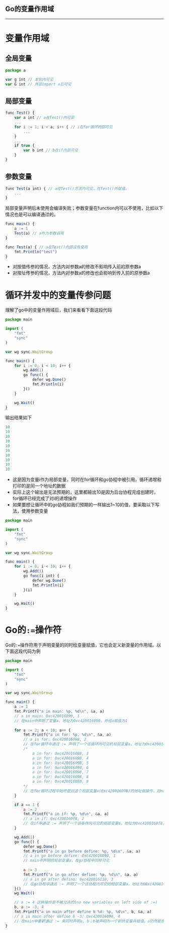 Go的变量作用域
---

---

# 变量作用域

## 全局变量

```javascript
package a

var g int // 本包内可见
var G int // 外部import a后可见
```

## 局部变量

```javascript
func Test() {
	var a int // a在Test()内可见
	...
	for i := 1; i < a; i++ { // i在for循环内部可见
		...
	}
	...
	if true {
		var b int // b在if内部可见
	}
}
```

## 参数变量

```javascript
func Test(a int) { // a在Test()方法内可见，在Test()外赋值。
	...
}
```

局部变量声明后未使用会编译失败；参数变量在function内可以不使用，比如以下情况也是可以编译通过的。

```javascript
func main() {
	a := 1
	Test(a) // a作为参数调用
}

func Test(a) { // a在Test()内部没有使用
	fmt.Println("test")
}
```

* 对按值传参的情况，方法内对参数a的修改不影响传入前的原参数a
* 对按址传参的情况，方法内对参数a的修改也会影响到传入前的原参数a

# 循环并发中的变量传参问题

理解了go中的变量作用域后，我们来看看下面这段代码

```javascript
package main

import (
	"fmt"
	"sync"
)

var wg sync.WaitGroup

func main() {
	for i := 0; i < 10; i++ {
		wg.Add(1)
		go func() {
			defer wg.Done()
			fmt.Println(i)
		}()
	}

	wg.Wait()
}
```

输出结果如下

```javascript
10
10
10
10
10
10
10
10
10
10
```

* 这是因为变量i作为局部变量，同时在for循环和go协程中被引用，循环递增和打印的是同一个地址的数据
* 实际上这个输出是无法预期的，这里都输出10是因为后台协程完成创建时，for循环已经完成了对i的递增操作
* 如果要想让循环中的go协程如我们预期的一样输出1~10的值，要采取以下写法，使用参数变量

```javascript
package main

import (
	"fmt"
	"sync"
)

var wg sync.WaitGroup

func main() {
	for i := 0; i < 10; i++ {
		wg.Add(1)
		go func(i int) {
			defer wg.Done()
			fmt.Println(i)
		}(i)
	}

	wg.Wait()
}
```

# Go的`:=`操作符

Go的`:=`操作符用于声明变量的同时给变量赋值，它也会定义新变量的作用域。以下面这段代码为例

```javascript
package main

import (
	"fmt"
	"sync"
)

var wg sync.WaitGroup

func main() {
	a := 1
	fmt.Printf("a in main: %p, %d\n", &a, a)
	// a in main: 0xc420016090, 1 
	// 在main中声明了变量a，地址为0xc420016090，并给a赋值为1
	
	for a := 2; a < 10; a++ {
		fmt.Printf("a in for: %p, %d\n", &a, a)
		// a in for: 0xc420016098, 2
		// 在for循环中通过 := 声明了一个该循环内可见的局部变量a，地址为0xc420016098，并给a赋值为2
		/*	 
			a in for: 0xc420016098, 3
			a in for: 0xc420016098, 4
			a in for: 0xc420016098, 5
			a in for: 0xc420016098, 6
			a in for: 0xc420016098, 7
			a in for: 0xc420016098, 8
			a in for: 0xc420016098, 9 
		*/
		// 在for循环过程中始终是对这个局部变量a(0xc420016098)的地址做操作，对main中之前声明的a没有影响
	}

	if a == 1 {
		a := 2
		fmt.Printf("a in if: %p, %d\n", &a, a)
		// a in if: 0xc4200160f8, 2
		// 在if中通过 := 声明了一个该条件内可见的局部变量a，地址为0xc4200160f8，并给a赋值为2；对main中的a没有影响
	}

	wg.Add(1)
	go func() {
		defer wg.Done()
		fmt.Printf("a in go before define: %p, %d\n", &a, a)
		// a in go before define: 0xc420016090, 1
		// main中声明的局部变量a，在go协程中同样可见
		
		a := 3
		fmt.Printf("a in go after define: %p, %d\n", &a, a)
		// a in go after define: 0xc420016110, 3
		// 在go协程中通过 := 声明了一个该协程内可见的局部变量a，地址为00xc42001611，并给a赋值为3，对main中的a没有影响
	}()
	wg.Wait()

	// a := 4 这种操作是不被允许的(no new variables on left side of :=)
	b, a := -3, 4
	fmt.Printf("a in main after define b %d: %p, %d\n", b, &a, a)
	// a in main after define b -3: 0xc420016090, 4
	// 在main中重新通过 := 来同时声明a, b；b被声明为一个新的变量并赋值，a仍然是原来main中的变量a(0xc420016090)，不会被重新声明，只会被赋值
}
```